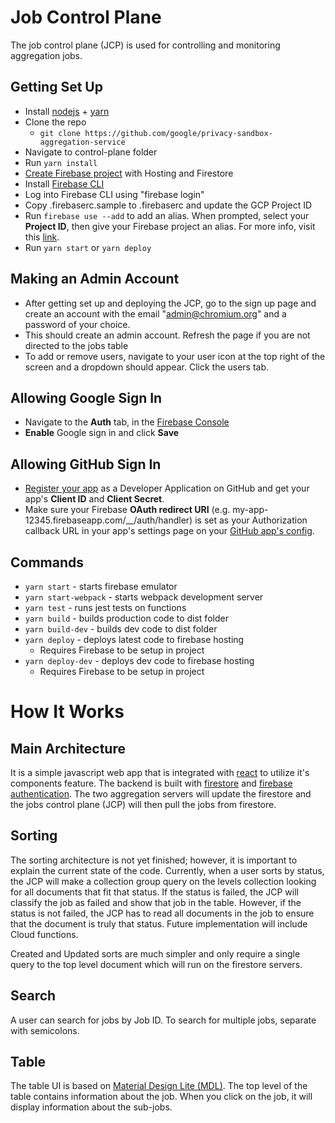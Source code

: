 
# Job Control Plane

The job control plane (JCP) is used for controlling and monitoring aggregation jobs.

## Getting Set Up
* Install [nodejs](https://nodejs.org/en/) + [yarn](https://yarnpkg.com/)
* Clone the repo
  * `git clone https://github.com/google/privacy-sandbox-aggregation-service`
* Navigate to control-plane folder
* Run `yarn install`
* [Create Firebase project](https://cloud.google.com/firestore/docs/client/get-firebase) with Hosting and Firestore
* Install [Firebase CLI](https://firebase.google.com/docs/cli#install_the_firebase_cli)
* Log into Firebase CLI using "firebase login"
* Copy .firebaserc.sample to .firebaserc and update the GCP Project ID
* Run `firebase use --add` to add an alias. When prompted, select your **Project ID**, then give your Firebase project an alias. For more info, visit this [link](https://firebase.google.com/docs/cli#add_alias).
* Run `yarn start` or `yarn deploy`

## Making an Admin Account
* After getting set up and deploying the JCP, go to the sign up page and create an account with the email "admin@chromium.org" and a password of your choice.
* This should create an admin account. Refresh the page if you are not directed to the jobs table
* To add or remove users, navigate to your user icon at the top right of the screen and a dropdown should appear. Click the users tab.

## Allowing Google Sign In
* Navigate to the **Auth** tab, in the [Firebase Console](https://console.firebase.google.com/)
* **Enable** Google sign in and click **Save**

## Allowing GitHub Sign In
* [Register your app](https://github.com/settings/applications/new) as a Developer Application on GitHub and get your app's **Client ID** and **Client Secret**.
* Make sure your Firebase **OAuth redirect URI** (e.g. my-app-12345.firebaseapp.com/__/auth/handler) is set as your Authorization callback URL in your app's settings page on your [GitHub app's config](https://github.com/settings/developers).

## Commands
* `yarn start` - starts firebase emulator
* `yarn start-webpack` - starts webpack development server
* `yarn test` - runs jest tests on functions
* `yarn build` - builds production code to dist folder
* `yarn build-dev` - builds dev code to dist folder
* `yarn deploy` - deploys latest code to firebase hosting
  * Requires Firebase to be setup in project
* `yarn deploy-dev` - deploys dev code to firebase hosting
  * Requires Firebase to be setup in project

# How It Works

## Main Architecture
It is a simple javascript web app that is integrated with [react](https://reactjs.org/) to utilize it's components feature. The backend is built with [firestore](https://firebase.google.com/docs/firestore) and [firebase authentication](https://firebase.google.com/docs/auth). The two aggregation servers will update the firestore and the jobs control plane (JCP) will then pull the jobs from firestore.

## Sorting
The sorting architecture is not yet finished; however, it is important to explain the current state of the code. Currently, when a user sorts by status, the JCP will make a collection group query on the levels collection looking for all documents that fit that status. If the status is failed, the JCP will classify the job as failed and show that job in the table. However, if the status is not failed, the JCP has to read all documents in the job to ensure that the document is truly that status. Future implementation will include Cloud functions.

Created and Updated sorts are much simpler and only require a single query to the top level document which will run on the firestore servers.

## Search
A user can search for jobs by Job ID. To search for multiple jobs, separate with semicolons.

## Table
The table UI is based on [Material Design Lite (MDL)](https://getmdl.io/). The top level of the table contains information about the job. When you click on the job, it will display information about the sub-jobs. 